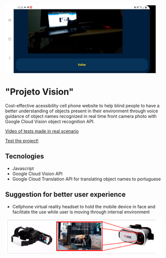 ![Application Preview](docs/imagem_funcionamento.png)

# "Projeto Vision"
Cost-effective acessibility cell phone website to help blind people to have a better 
understanding of objects present in their environment through voice 
guidance of object names recognized in real time front camera photo 
with Google Cloud Vision object recognition API.


[Video of tests made in real scenario](https://youtu.be/kjeXs4eA6LU)

[Test the project!](https://renanassisalves.github.io/projeto-vision/ "Projeto Vision")

## Tecnologies

- Javascript
- Google Cloud Vision API
- Google Cloud Translation API for translating object names to portuguese


## Suggestion for better user experience
- Cellphone virtual reality headset to hold the mobile device in face and facilitate the use while user is moving through internal environment

![Application sugestion](docs/imagem_suporte.png)





